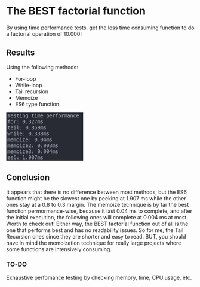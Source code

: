 # The BEST factorial function

By using time performance tests, get the less time consuming function to do a factorial operation of 10.000!

## Results

Using the following methods:
- For-loop
- While-loop
- Tail recursion
- Memoize
- ES6 type function

![](results.png)

## Conclusion

It appears that there is no difference between most methods, but the ES6 function might be the slowest one by peeking at 1.907 ms while the other ones stay at a 0.8 to 0.3 margin.
The memoize technique is by far the best function permormance-wise, because it last 0.04 ms to complete, and after the initial execution, the following ones will complete at 0.004 ms at most. Worth to check out!
Either way, the BEST factorial function out of all is the one that performs best and has no readability issues. So for me, the Tail Recursion ones since they are shorter and easy to read. BUT, you should have in mind the memoization technique for really large projects where some functions are intensively consuming.

### TO-DO

Exhaustive perfomance testing by checking memory, time, CPU usage, etc.